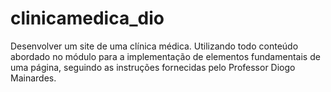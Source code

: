 # clinicamedica_dio
Desenvolver um site de uma clínica médica. Utilizando todo conteúdo abordado no módulo para a implementação de elementos fundamentais de uma página, seguindo as instruções fornecidas pelo Professor  Diogo Mainardes.
